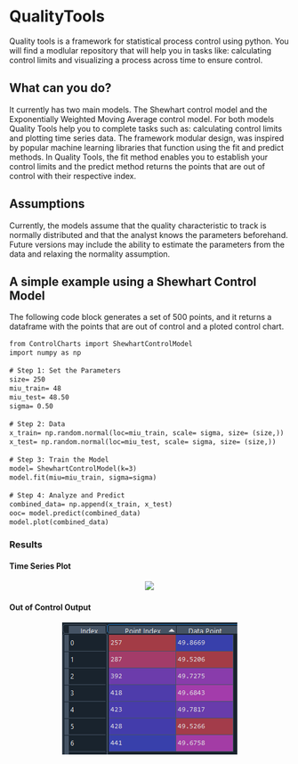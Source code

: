 # QualityTools
 Quality tools is a framework for statistical process control using python. You will find a modlular repository that will help you in tasks like: calculating control limits and visualizing a process across time to ensure control.
 
 ## What can you do?
 
 It currently has two main models. The Shewhart control model and the Exponentially Weighted Moving Average control model. For both models Quality Tools help you to complete tasks such as: calculating control limits and plotting time series data. The framework modular design, was inspired by popular machine learning libraries that function using the fit and predict methods. In Quality Tools, the fit method enables you to establish your control limits and the predict method returns the points that are out of control with their respective index. 
 
 ## Assumptions
 Currently, the models assume that the quality characteristic to track is normally distributed and that the analyst knows the parameters beforehand. Future versions may include the ability to estimate the parameters from the data and relaxing the normality assumption. 
 
 ## A simple example using a Shewhart Control Model
 
 The following code block generates a set of 500 points, and it returns a dataframe with the points that are out of control and a ploted control chart. 
   
   ```
   from ControlCharts import ShewhartControlModel
   import numpy as np
   
   # Step 1: Set the Parameters
   size= 250
   miu_train= 48
   miu_test= 48.50
   sigma= 0.50

   # Step 2: Data
   x_train= np.random.normal(loc=miu_train, scale= sigma, size= (size,))
   x_test= np.random.normal(loc=miu_test, scale= sigma, size= (size,))
   
   # Step 3: Train the Model
   model= ShewhartControlModel(k=3)
   model.fit(miu=miu_train, sigma=sigma)

   # Step 4: Analyze and Predict
   combined_data= np.append(x_train, x_test)
   ooc= model.predict(combined_data)
   model.plot(combined_data)
   ```

### Results
  
  #### Time Series Plot
  <p align="center">
  <img src="https://github.com/fernando-acosta/QualityTools/Main/Examples/TimeSeriesExample1.png" />
  </p>
  
  #### Out of Control Output
  <p align="center">
  <img src="https://github.com/fernando-acosta/QualityTools/blob/main/Examples/OutofControlExample1.PNG" />
  </p>


 

